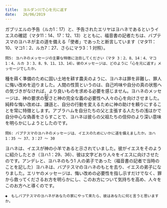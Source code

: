 ```yaml
---
title:  ヨルダン川で心を元に返す
date:   26/06/2019
---
```


ガブリエルの予告（ルカ1：17）と、予告されたエリヤはヨハネであるというイエスの確認（マタ11：14、17：12、13）とともに、福音書の記者たちは、バプテスマのヨハネが主の道を備える「使者」であったと断言しています（マタ11：10、マコ1：2、ルカ7：27、さらにマラ3：1 対照）。

`問5: ヨハネのメッセージの主要な特徴に注目してください（マタ 3：2、8、14：4、マコ 1：4、ルカ 3：3、8、9、11、13、14）。彼のメッセージは、どのように「心を元に返す」メッセージでしたか。`

種を蒔く準備のために固い土地を耕す農夫のように、ヨハネは罪を非難し、罪人に悔い改めを迫りました。人間の性質というのは、自己吟味や自分の真の状態への気づきがなければ、より良いものを求める必要を感じません。ヨハネのメッセージは、神の要求の<ruby>聖<rt>きよ</rt></ruby>さと神の完全な義の必要性へ人々の心を向けさせました。純粋な悔い改めは、謙遜と、自分の行動を変えるために神の助けを頼りにすることを常に特徴とします。アブラハムを自分たちの父と主張する人たちの浅はかで自分中心な偽善をさらすことで、ヨハネは彼らの父祖たちの信仰のより深い意味を明らかにしようとしたのです。

`問6: バプテスマのヨハネのメッセージは、イエスのためにいかに道を備えましたか。ヨハ 1：35 ～ 37、3：27 ～ 30`

ヨハネは、イエスが神の小羊であると示されていました。彼がイエスをそのように紹介したとき（ヨハ1：29、36）、彼は文字どおり人々をイエスに向けさせたのです。アンデレと、ヨハネのもう1 人の弟子であった（福音書の記者で当時のことを記した）ヨハネは、バプテスマのヨハネのもとを去り、イエスの弟子になりました。エリヤのメッセージは、悔い改めの必要性を指し示すだけでなく、罪から救ってくださるお方を明らかにし、このお方について気持ちを高め、人々をこのお方へと導くのです。

`◆　もしバプテスマのヨハネがあなたの家にやって来たら、彼はあなたに何と言うと思いますか。`